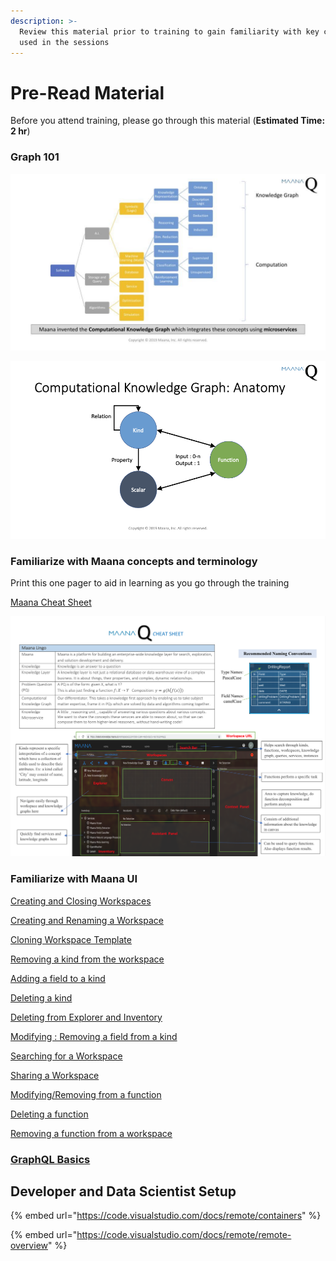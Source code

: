 ```yaml
---
description: >-
  Review this material prior to training to gain familiarity with key concepts
  used in the sessions
---
```


# Pre-Read Material

Before you attend training, please go through this material \(**Estimated Time: 2 hr**\)

### Graph 101

![](../.gitbook/assets/image%20%2886%29.png)

![](../.gitbook/assets/image%20%2895%29.png)

### Familiarize with Maana concepts and terminology

Print this one pager to aid in learning as you go through the training

[Maana Cheat Sheet](https://maanainc.app.box.com/file/553860131062)

![](../.gitbook/assets/screen-shot-2019-11-07-at-2.54.49-pm.png)

### Familiarize with Maana UI



[Creating and Closing Workspaces](https://maanaimages.blob.core.windows.net/maana-q-documentation/QTraining_videos/UI%20Navigation%20Tips/Creating%20and%20Closing%20Workspaces.mov)

[Creating and Renaming a Workspace](https://maanaimages.blob.core.windows.net/maana-q-documentation/QTraining_videos/UI%20Navigation%20Tips/Creating%20and%20Renaming%20a%20Workspace.mov)

[Cloning Workspace Template](https://maanaimages.blob.core.windows.net/maana-q-documentation/QTraining_videos/UI%20Navigation%20Tips/Cloning%20Workspace%20Template.mov)

[Removing a kind from the workspace](https://maanaimages.blob.core.windows.net/maana-q-documentation/QTraining_videos/UI%20Navigation%20Tips/%20Removing%20a%20kind%20from%20the%20workspace.mov)

[Adding a field to a kind](https://maanaimages.blob.core.windows.net/maana-q-documentation/QTraining_videos/UI%20Navigation%20Tips/Adding%20a%20field%20to%20a%20kind.mov)

[Deleting a kind](https://maanaimages.blob.core.windows.net/maana-q-documentation/QTraining_videos/UI%20Navigation%20Tips/Deleting%20a%20kind.mov)

[Deleting from Explorer and Inventory](https://maanaimages.blob.core.windows.net/maana-q-documentation/QTraining_videos/UI%20Navigation%20Tips/Deleting%20from%20Explorer%20and%20Inventory.mov)

[Modifying : Removing a field from a kind](https://maanaimages.blob.core.windows.net/maana-q-documentation/QTraining_videos/UI%20Navigation%20Tips/Modifying%20%3A%20Removing%20a%20field%20from%20a%20kind.mov)

[Searching for a Workspace](https://maanaimages.blob.core.windows.net/maana-q-documentation/QTraining_videos/UI%20Navigation%20Tips/Searching%20for%20a%20Workspace.mov)

[Sharing a Workspace](https://maanaimages.blob.core.windows.net/maana-q-documentation/QTraining_videos/UI%20Navigation%20Tips/Sharing%20a%20Workspace.mov)

[Modifying/Removing from a function](https://maanaimages.blob.core.windows.net/maana-q-documentation/QTraining_videos/UI%20Navigation%20Tips/Modifying%20%3A%20Removing%20from%20a%20function.mov)

[Deleting a function](https://maanaimages.blob.core.windows.net/maana-q-documentation/QTraining_videos/UI%20Navigation%20Tips/Deleting%20a%20function.mov)

[Removing a function from a workspace](https://maanaimages.blob.core.windows.net/maana-q-documentation/QTraining_videos/UI%20Navigation%20Tips/Removing%20a%20function%20from%20workspace.mov)



### [GraphQL Basics](https://app.gitbook.com/@maana/s/q/~/drafts/-LvBiGsXaXQBWDeU0s6k/v/3.2.1/product-guide/reference-guide/graphql)

## Developer and Data Scientist Setup

{% embed url="https://code.visualstudio.com/docs/remote/containers" %}

{% embed url="https://code.visualstudio.com/docs/remote/remote-overview" %}





